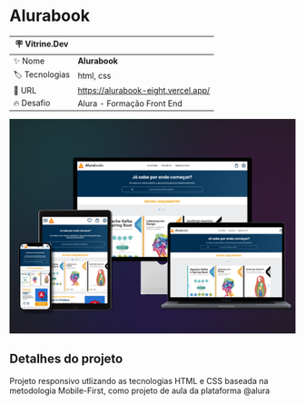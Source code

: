 # Alurabook

| :placard: Vitrine.Dev |     |
| -------------  | --- |
| :sparkles: Nome        | **Alurabook**
| :label: Tecnologias | html, css
| :rocket: URL         | https://alurabook-eight.vercel.app/
| :fire: Desafio     | Alura - Formação Front End

![](https://raw.githubusercontent.com/Elian-beep/assets-online/main/capa_Alura_Books.png#vitrinedev)
## Detalhes do projeto

Projeto responsivo utlizando as tecnologias HTML e CSS baseada na metodologia Mobile-First, como projeto de aula da plataforma @alura
